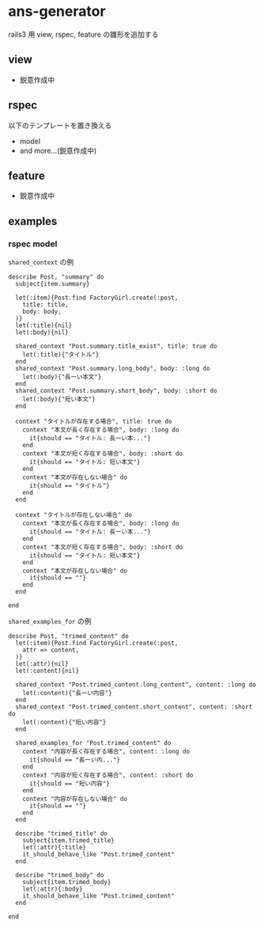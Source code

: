 ans-generator
=============

rails3 用 view, rspec, feature の雛形を追加する


view
----

* 鋭意作成中


rspec
-----

以下のテンプレートを置き換える

* model
* and more...(鋭意作成中)


feature
-------

* 鋭意作成中


examples
--------

### rspec model ###

`shared_context` の例

    describe Post, "summary" do
      subject{item.summary}

      let(:item){Post.find FactoryGirl.create(:post,
        title: title,
        body: body,
      )}
      let(:title){nil}
      let(:body){nil}

      shared_context "Post.summary.title_exist", title: true do
        let(:title){"タイトル"}
      end
      shared_context "Post.summary.long_body", body: :long do
        let(:body){"長ーい本文"}
      end
      shared_context "Post.summary.short_body", body: :short do
        let(:body){"短い本文"}
      end

      context "タイトルが存在する場合", title: true do
        context "本文が長く存在する場合", body: :long do
          it{should == "タイトル: 長ーい本..."}
        end
        context "本文が短く存在する場合", body: :short do
          it{should == "タイトル: 短い本文"}
        end
        context "本文が存在しない場合" do
          it{should == "タイトル"}
        end
      end

      context "タイトルが存在しない場合" do
        context "本文が長く存在する場合", body: :long do
          it{should == "タイトル: 長ーい本..."}
        end
        context "本文が短く存在する場合", body: :short do
          it{should == "タイトル: 短い本文"}
        end
        context "本文が存在しない場合" do
          it{should == ""}
        end
      end

    end

`shared_examples_for` の例

    describe Post, "trimed_content" do
      let(:item){Post.find FactoryGirl.create(:post,
        attr => content,
      )}
      let(:attr){nil}
      let(:content){nil}

      shared_context "Post.trimed_content.long_content", content: :long do
        let(:content){"長ーい内容"}
      end
      shared_context "Post.trimed_content.short_content", content: :short do
        let(:content){"短い内容"}
      end

      shared_examples_for "Post.trimed_content" do
        context "内容が長く存在する場合", content: :long do
          it{should == "長ーい内..."}
        end
        context "内容が短く存在する場合", content: :short do
          it{should == "短い内容"}
        end
        context "内容が存在しない場合" do
          it{should == ""}
        end
      end

      describe "trimed_title" do
        subject{item.trimed_title}
        let(:attr){:title}
        it_should_behave_like "Post.trimed_content"
      end

      describe "trimed_body" do
        subject{item.trimed_body}
        let(:attr){:body}
        it_should_behave_like "Post.trimed_content"
      end

    end

